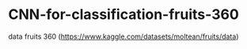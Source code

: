 # CNN-for-classification-fruits-360

data fruits 360 (https://www.kaggle.com/datasets/moltean/fruits/data)

